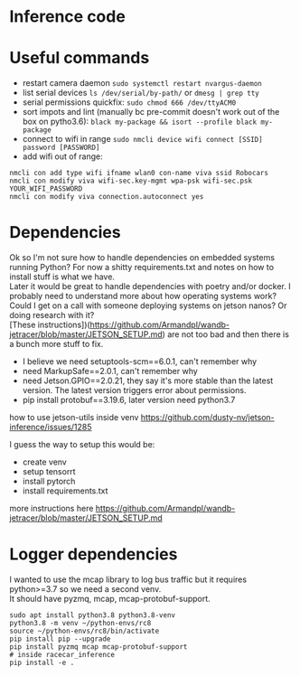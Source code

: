 # Inference code

# Useful commands
- restart camera daemon `sudo systemctl restart nvargus-daemon`
- list serial devices `ls /dev/serial/by-path/` or `dmesg | grep tty`
- serial permissions quickfix: `sudo chmod 666 /dev/ttyACM0`
- sort impots and lint (manually bc pre-commit doesn't work out of the box on pytho3.6): `black my-package && isort --profile black my-package`
- connect to wifi in range `sudo nmcli device wifi connect [SSID] password [PASSWORD]`
- add wifi out of range:
```
nmcli con add type wifi ifname wlan0 con-name viva ssid Robocars
nmcli con modify viva wifi-sec.key-mgmt wpa-psk wifi-sec.psk YOUR_WIFI_PASSWORD
nmcli con modify viva connection.autoconnect yes
```


# Dependencies
Ok so I'm not sure how to handle dependencies on embedded systems running Python? For now a shitty requirements.txt and notes on how to install stuff is what we have.  
Later it would be great to handle dependencies with poetry and/or docker. I probably need to understand more about how operating systems work? Could I get on a call with someone deploying systems on jetson nanos? Or doing research with it?  
[These instructions])(https://github.com/Armandpl/wandb-jetracer/blob/master/JETSON_SETUP.md) are not too bad and then there is a bunch more stuff to fix.  
- I believe we need setuptools-scm==6.0.1, can't remember why
- need MarkupSafe==2.0.1, can't remember why
- need Jetson.GPIO==2.0.21, they say it's more stable than the latest version. The latest version triggers error about permissions.
- pip install protobuf==3.19.6, later version need python3.7

how to use jetson-utils inside venv https://github.com/dusty-nv/jetson-inference/issues/1285

I guess the way to setup this would be:
- create venv
- setup tensorrt
- install pytorch
- install requirements.txt

more instructions here https://github.com/Armandpl/wandb-jetracer/blob/master/JETSON_SETUP.md

# Logger dependencies

I wanted to use the mcap library to log bus traffic but it requires python>=3.7 so we need a second venv.  
It should have pyzmq, mcap, mcap-protobuf-support.
```
sudo apt install python3.8 python3.8-venv
python3.8 -m venv ~/python-envs/rc8
source ~/python-envs/rc8/bin/activate
pip install pip --upgrade
pip install pyzmq mcap mcap-protobuf-support
# inside racecar_inference
pip install -e .
```
